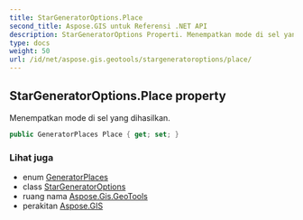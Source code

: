 ```yaml
---
title: StarGeneratorOptions.Place
second_title: Aspose.GIS untuk Referensi .NET API
description: StarGeneratorOptions Properti. Menempatkan mode di sel yang dihasilkan.
type: docs
weight: 50
url: /id/net/aspose.gis.geotools/stargeneratoroptions/place/
---
```

## StarGeneratorOptions.Place property

Menempatkan mode di sel yang dihasilkan.

```csharp
public GeneratorPlaces Place { get; set; }
```

### Lihat juga

* enum [GeneratorPlaces](../../generatorplaces/)
* class [StarGeneratorOptions](../)
* ruang nama [Aspose.Gis.GeoTools](../../stargeneratoroptions/)
* perakitan [Aspose.GIS](../../../)


